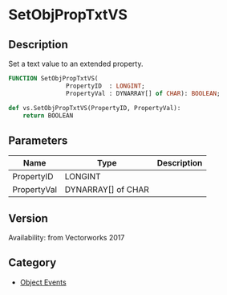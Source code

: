 # SetObjPropTxtVS

## Description
Set a text value to an extended property.

```pascal
FUNCTION SetObjPropTxtVS(
				PropertyID  : LONGINT;
				PropertyVal : DYNARRAY[] of CHAR): BOOLEAN;
```

```python
def vs.SetObjPropTxtVS(PropertyID, PropertyVal):
    return BOOLEAN
```

## Parameters
|Name|Type|Description|
|---|---|---|
|PropertyID|LONGINT|   |
|PropertyVal|DYNARRAY[] of CHAR|   |

## Version
Availability: from Vectorworks 2017

## Category
* [Object Events](../Categories/Object%20Events.md)
